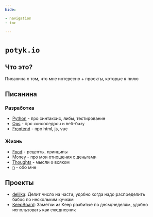 ```yaml
---
hide:

- navigation
- toc

---
```


# `potyk.io`

## Что это?

Писанина о том, что мне интересно + проекты, которые я пилю

## Писанина

### Разработка

- [Python](./Python/index.md) - про синтаксис, либы, тестирование
- [Ops](./Ops/Bat.md) - про консоледроч и веб-базу
- [Frontend](./Frontend/HTML.md) - про html, js, vue

### Жизнь

- [Food](./Life/Food/index.md) - рецепты, принципы
- [Money](./Life/Money/index.md) - про мои отношения с деньгами
- [Thoughts](./Life/Thoughts/Blog.md) - мысли о всяком
- [n](./n/index.md) - обо мне

## Проекты

- [delilka](https://delilka.website.yandexcloud.net/): Делит число на части, удобно когда надо распределить бабос по
  нескольким кучкам
- [KeepBoard](https://keep-board.website.yandexcloud.net/): Заметки из Keep разбитые по дням/неделям, удобно
  использовать как ежедневник